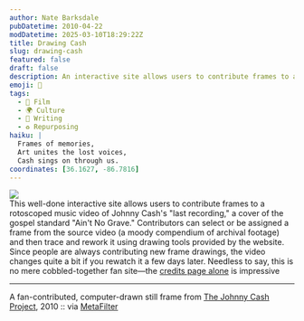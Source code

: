 ```yaml
---
author: Nate Barksdale
pubDatetime: 2010-04-22
modDatetime: 2025-03-10T18:29:22Z
title: Drawing Cash
slug: drawing-cash
featured: false
draft: false
description: An interactive site allows users to contribute frames to a rotoscoped music video of Johnny Cash's "Ain't No Grave."
emoji: 🎨
tags:
  - 🎥 Film
  - 🌍 Culture
  - 📝 Writing
  - ♻️ Repurposing
haiku: |
  Frames of memories,  
  Art unites the lost voices,  
  Cash sings on through us.
coordinates: [36.1627, -86.7816]
---
```


![](http://culture-making.com/media/johnnycashproject.jpg)  
This well-done interactive site allows users to contribute frames to a rotoscoped music video of Johnny Cash's "last recording," a cover of the gospel standard "Ain't No Grave." Contributors can select or be assigned a frame from the source video (a moody compendium of archival footage) and then trace and rework it using drawing tools provided by the website. Since people are always contributing new frame drawings, the video changes quite a bit if you rewatch it a few days later. Needless to say, this is no mere cobbled-together fan site—the [credits page alone](http://www.thejohnnycashproject.com/#/credits) is impressive

---

A fan-contributed, computer-drawn still frame from [The Johnny Cash Project](http://www.thejohnnycashproject.com/), 2010 :: via [MetaFilter](http://www.metafilter.com/91129/Aint-no-grave-can-hold-my-body-down)

